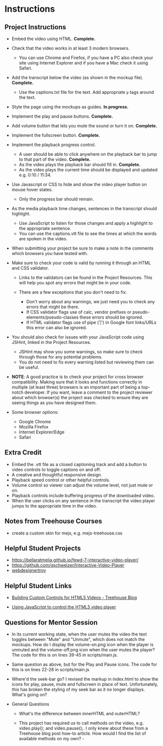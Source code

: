 # Instructions

## Project Instructions

- Embed the video using HTML. **Complete.**
- Check that the video works in at least 3 modern browsers.

  - You can use Chrome and Firefox, if you have a PC also check your site using Internet Explorer and if you have a Mac check it using Safari.

- Add the transcript below the video (as shown in the mockup file). **Complete.**

  - Use the captions.txt file for the text. Add appropriate `p` tags around the text.

- Style the page using the mockups as guides. **In progress.**

- Implement the play and pause buttons. **Complete.**

- Add volume button that lets you mute the sound or turn it on. **Complete.**

- Implement the fullscreen button. **Complete.**

- Implement the playback progress control.

  - A user should be able to click anywhere on the playback bar to jump to that part of the video. **Complete.**
  - As the video plays the playback bar should fill in. **Complete.**
  - As the video plays the current time should be displayed and updated e.g. 0:10 / 11:34.

- Use Javascript or CSS to hide and show the video player button on mouse hover states.

  - Only the progress bar should remain.

- As the media playback time changes, sentences in the transcript should highlight.

  - Use JavaScript to listen for those changes and apply a highlight to the appropriate sentence.
  - You can use the captions.vtt file to see the times at which the words are spoken in the video.

- When submitting your project be sure to make a note in the comments which browsers you have tested with.

- Make sure to check your code is valid by running it through an HTML and CSS validator.

  - Links to the validators can be found in the Project Resources. This will help you spot any errors that might be in your code.
  - There are a few exceptions that you don't need to fix:

    - Don't worry about any warnings, we just need you to check any errors that might be there.
    - If CSS validator flags use of calc, vendor prefixes or pseudo-elements/pseudo-classes these errors should be ignored.
    - If HTML validator flags use of pipe ('|') in Google font links/URLs this error can also be ignored.

- You should also check for issues with your JavaScript code using JSHint, linked in the Project Resources.

  - JSHint may show you some warnings, so make sure to check through those for any potential problems.
  - You do not need to fix every warning listed but reviewing them can be useful.

- **NOTE**: A good practice is to check your project for cross browser compatibility. Making sure that it looks and functions correctly in multiple (at least three) browsers is an important part of being a top-notch developer. If you want, leave a comment to the project reviewer about which browser(s) the project was checked to ensure they are seeing things as you have designed them.

- Some browser options:

  - Google Chrome
  - Mozilla Firefox
  - Internet Explorer/Edge
  - Safari

## Extra Credit

- Embed the .vtt file as a closed captioning track and add a button to video controls to toggle captions on and off.
- A creative and thoughtful responsive design.
- Playback speed control or other helpful controls.
- Volume control so viewer can adjust the volume level, not just mute or on.
- Playback controls include buffering progress of the downloaded video.
- When the user clicks on any sentence in the transcript the video player jumps to the appropriate time in the video.

## Notes from Treehouse Courses

- create a custom skin for mejs, e.g. mejs-treehouse.css

## Helpful Student Projects

- <https://bellaratmelia.github.io/fewd-7-interactive-video-player/>
- <https://github.com/gschweizer/Interactive-Video-Player>
- [webdesignertroy](https://github.com/webdesignertroy/Techdegree-Project-7)

## Helpful Student Links

- [Building Custom Controls for HTML5 Videos - Treehouse Blog](http://blog.teamtreehouse.com/building-custom-controls-for-html5-videos)

- [Using JavaScript to control the HTML5 video player](http://zeffective.d.pr/fWLk)

## Questions for Mentor Session

- In its current working state, when the user mutes the video the text toggles between "Mute" and "Unmute", which does not match the mockups. How do I display the volume-on.png icon when the player is unmuted and the volume-off.png icon when the user mutes the player? The code for this is on lines 39-45 in scripts/main.js.

- Same question as above, but for the Play and Pause icons. The code for this is on lines 22-28 in scripts/main.js

- Where'd the seek-bar go? I revised the markup in index.html to show the icons for play, pause, mute and fullscreen in place of text. Unfortunately, this has broken the styling of my seek bar as it no longer displays. What's going on?

- General Questions

  - What's the difference between innerHTML and outerHTML?

  - This project has required us to call methods on the video, e.g. video.play(); and video.pause();. I only knew about these from a Treehouse blog post how-to article. How would I find the list of available methods on my own? -
